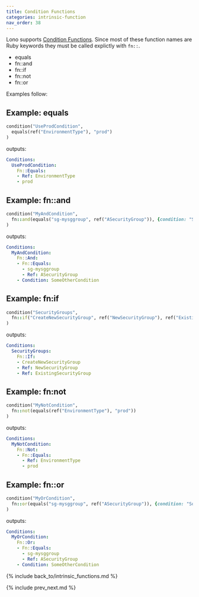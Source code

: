 ```yaml
---
title: Condition Functions
categories: intrinsic-function
nav_order: 38
---
```


Lono supports [Condition Functions](https://docs.aws.amazon.com/AWSCloudFormation/latest/UserGuide/intrinsic-function-reference-conditions.html).  Since most of these function names are Ruby keywords they must be called explictly with `fn::`.

* equals
* fn::and
* fn::if
* fn::not
* fn::or

Examples follow:

## Example: equals

```ruby
condition("UseProdCondition",
  equals(ref("EnvironmentType"), "prod")
)
```

outputs:

```yaml
Conditions:
  UseProdCondition:
    Fn::Equals:
    - Ref: EnvironmentType
    - prod
```

## Example: fn::and

```ruby
condition("MyAndCondition",
  fn::and(equals("sg-mysggroup", ref("ASecurityGroup")), {condition: "SomeOtherCondition"})
)
```

outputs:

```yaml
Conditions:
  MyAndCondition:
    Fn::And:
    - Fn::Equals:
      - sg-mysggroup
      - Ref: ASecurityGroup
    - Condition: SomeOtherCondition
```

## Example: fn:if

```ruby
condition("SecurityGroups",
  fn::if("CreateNewSecurityGroup", ref("NewSecurityGroup"), ref("ExistingSecurityGroup"))
)
```

outputs:

```yaml
Conditions:
  SecurityGroups:
    Fn::If:
    - CreateNewSecurityGroup
    - Ref: NewSecurityGroup
    - Ref: ExistingSecurityGroup
```

## Example: fn:not

```ruby
condition("MyNotCondition",
  fn::not(equals(ref("EnvironmentType"), "prod"))
)
```

outputs:

```yaml
Conditions:
  MyNotCondition:
    Fn::Not:
    - Fn::Equals:
      - Ref: EnvironmentType
      - prod
```

## Example: fn::or

```ruby
condition("MyOrCondition",
  fn::or(equals("sg-mysggroup", ref("ASecurityGroup")), {condition: "SomeOtherCondition"})
)
```

outputs:

```yaml
Conditions:
  MyOrCondition:
    Fn::Or:
    - Fn::Equals:
      - sg-mysggroup
      - Ref: ASecurityGroup
    - Condition: SomeOtherCondition
```

{% include back_to/intrinsic_functions.md %}

{% include prev_next.md %}
